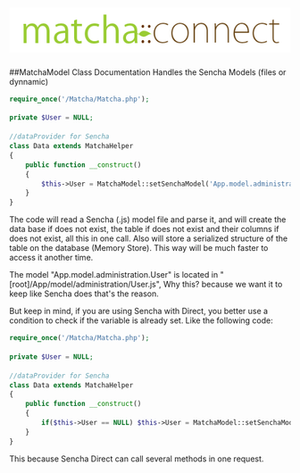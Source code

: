 ![Match::connect](../press/matcha-connect.png)
=====================

##MatchaModel Class Documentation
Handles the Sencha Models (files or dynnamic)


```php
require_once('/Matcha/Matcha.php');

private $User = NULL;

//dataProvider for Sencha
class Data extends MatchaHelper
{
    public function __construct()
    {
        $this->User = MatchaModel::setSenchaModel('App.model.administration.User');
    }
}
```

The code will read a Sencha (.js) model file and parse it, and will create the data base if does not exist, the table
if does not exist and their columns if does not exist, all this in one call. Also will store a serialized structure of
the table on the database (Memory Store). This way will be much faster to access it another time.

The model "App.model.administration.User" is located in "[root]/App/model/administration/User.js", Why this? because we
want it to keep like Sencha does that's the reason.

But keep in mind, if you are using Sencha with Direct, you better use a condition to check if the variable is already
set. Like the following code:

```php
require_once('/Matcha/Matcha.php');

private $User = NULL;

//dataProvider for Sencha
class Data extends MatchaHelper
{
    public function __construct()
    {
        if($this->User == NULL) $this->User = MatchaModel::setSenchaModel('App.model.administration.User');
    }
}
```

This because Sencha Direct can call several methods in one request.
